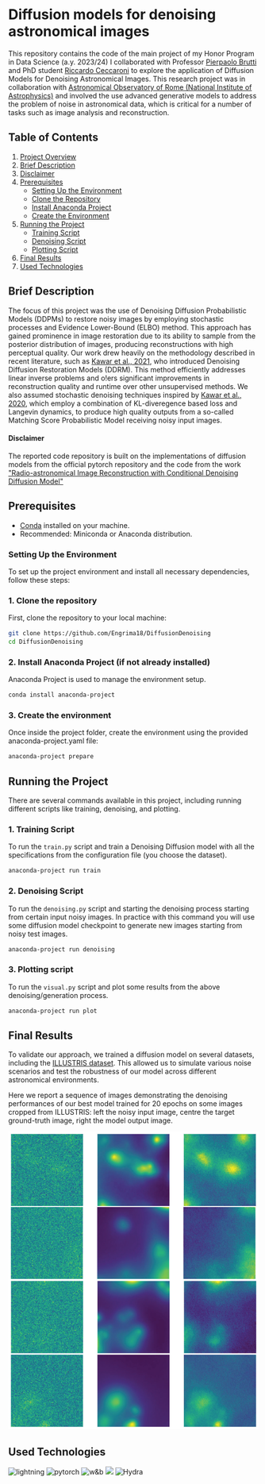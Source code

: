 # Diffusion models for denoising astronomical images

This repository contains the code of the main project of my Honor Program in Data Science (a.y. 2023/24) I collaborated with Professor [Pierpaolo Brutti](https://phd.uniroma1.it/web/PIERPAOLO-BRUTTI_nC1622_IT.aspx) and PhD student [Riccardo Ceccaroni](https://github.com/riccardoc95) to explore the application of Diffusion Models for Denoising Astronomical Images. This research project was in collaboration with [Astronomical Observatory of Rome (National Institute of Astrophysics)](https://www.oa-roma.inaf.it/) and involved the use advanced generative models to address the problem of noise in astronomical data, which is critical for a number of tasks such as image analysis and reconstruction.

## Table of Contents

1. [Project Overview](#diffusion-models-for-denoising-astronomical-images)  
2. [Brief Description](#brief-description)  
3. [Disclaimer](#disclaimer)  
4. [Prerequisites](#prerequisites)  
   - [Setting Up the Environment](#setting-up-the-environment)
   - [Clone the Repository](#1-clone-the-repository)
   - [Install Anaconda Project](#2-install-anaconda-project)
   - [Create the Environment](#3-create-the-environment)  
5. [Running the Project](#running-the-project)  
   - [Training Script](#1-training-script)  
   - [Denoising Script](#2-denoising-script)  
   - [Plotting Script](#3-plotting-script)  
6. [Final Results](#final-results)  
7. [Used Technologies](#used-technologies)

## Brief Description

The focus of this project was the use of Denoising Diffusion Probabilistic Models
(DDPMs) to restore noisy images by employing stochastic processes and Evidence
Lower-Bound (ELBO) method. This approach has gained prominence in image
restoration due to its ability to sample from the posterior distribution of images, producing
reconstructions with high perceptual quality. Our work drew heavily on the
methodology described in recent literature, such as [Kawar et al., 2021](https://arxiv.org/abs/2201.11793), who introduced Denoising Diffusion
Restoration Models (DDRM). This method efficiently addresses linear inverse
problems and o!ers significant improvements in reconstruction quality and runtime
over other unsupervised methods.
We also assumed stochastic denoising techniques inspired by [Kawar et al., 2020](https://arxiv.org/abs/2101.09552), which employ a
combination of KL-diveregence based loss and Langevin dynamics, to produce high quality
outputs from a so-called Matching Score Probabilistic Model receiving noisy
input images.

#### Disclaimer

The reported code repository is built on the implementations of diffusion models from the official pytorch repository and the code from the work ["Radio-astronomical Image Reconstruction with Conditional
Denoising Diffusion Model"](https://github.com/MariiaDrozdova/diffusion-for-sources-characterisation)

## Prerequisites

- [Conda](https://docs.conda.io/en/latest/miniconda.html) installed on your machine.
- Recommended: Miniconda or Anaconda distribution.

### Setting Up the Environment

To set up the project environment and install all necessary dependencies, follow these steps:

### 1. Clone the repository

First, clone the repository to your local machine:

```bash
git clone https://github.com/Engrima18/DiffusionDenoising
cd DiffusionDenoising
```

### 2. Install Anaconda Project (if not already installed)

Anaconda Project is used to manage the environment setup.

```bash
conda install anaconda-project
```

### 3. Create the environment

Once inside the project folder, create the environment using the provided anaconda-project.yaml file:

```bash
anaconda-project prepare
```

## Running the Project

There are several commands available in this project, including running different scripts like training, denoising, and plotting.

### 1. Training Script

To run the `train.py` script and train a Denoising Diffusion model with all the specifications from the configuration file (you choose the dataset).

```bash
anaconda-project run train
```

### 2. Denoising Script

To run the `denoising.py` script and starting the denoising process starting from certain input noisy images. In practice with this command you will use some diffusion model checkpoint to generate new images starting from noisy test images.

```bash
anaconda-project run denoising
```

### 3. Plotting script

To run the `visual.py` script and plot some results from the above denoising/generation process.

```bash
anaconda-project run plot
```

## Final Results

To validate our approach, we trained a diffusion model on several datasets, including
the [ILLUSTRIS dataset](https://www.illustris-project.org). This allowed us to simulate various noise scenarios
and test the robustness of our model across different astronomical environments.

Here we report a sequence of images demonstrating the denoising performances of our best model
trained for 20 epochs on some images cropped from ILLUSTRIS: left the noisy input image,
centre the target ground-truth image, right the model output image.

![alt text](plots/example.png)

## Used Technologies

![lightning](https://img.shields.io/badge/Lightning-792DE4?style=for-the-badge&logo=lightning&logoColor=white) ![pytorch](https://img.shields.io/badge/PyTorch-EE4C2C?style=for-the-badge&logo=pytorch&logoColor=white) ![w&b](https://img.shields.io/badge/Weights_&_Biases-FFBE00?style=for-the-badge&logo=WeightsAndBiases&logoColor=white) ![](https://img.shields.io/badge/conda-342B029.svg?&style=for-the-badge&logo=anaconda&logoColor=white) ![Hydra](https://img.shields.io/badge/Hydra-89CFF0?style=for-the-badge&logo=hyperland&logoColor=white)
